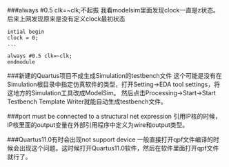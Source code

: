 ###always #0.5 clk=~clk;不起振
我看modelsim里面发现clock一直是z状态。
后来上网发现原来是没有定义clock最初状态

```
intial begin
clock = 0;
...

always #0.5 clk=~clk;
endmodule

```



###新建的Quartus项目不成生成Simulation的testbench文件
这个可能是没有在Simulation根目录中指定仿真软件的类型，打开Setting->EDA tool settings，将这地方的Simulation工具改成ModelSim。
然后点击Processing->Start->Start Testbench Template Writer就能自动生成testbench文件。

###port must be connected to a structural net expression
引用IP核的时候，IP核里面的output变量在外部引用程序中定义为wire和output类型。


###Quartus11.0有时会出现not support device
一般直接打开qpf文件编译的时候会出现这个问题。这时候打开Quartus11.0软件，然后在软件里面打开qpf文件就行了。